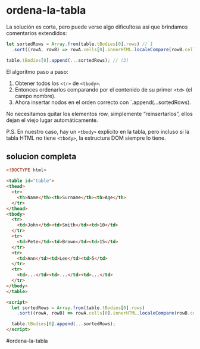 # ordena-la-tabla

La solución es corta, pero puede verse algo dificultosa así que brindamos comentarios extendidos:

````js
let sortedRows = Array.from(table.tBodies[0].rows) // 1
  .sort((rowA, rowB) => rowA.cells[0].innerHTML.localeCompare(rowB.cells[0].innerHTML));

table.tBodies[0].append(...sortedRows); // (3)
````

El algoritmo paso a paso:

1.  Obtener todos los `<tr>` de `<tbody>`.
2.  Entonces ordenarlos comparando por el contenido de su primer `<td>` (el campo nombre).
3.  Ahora insertar nodos en el orden correcto con `.append(...sortedRows).

No necesitamos quitar los elementos row, simplemente “reinsertarlos”, ellos dejan el viejo lugar automáticamente.

P.S. En nuestro caso, hay un `<tbody>` explícito en la tabla, pero incluso si la tabla HTML no tiene `<tbody>`, la estructura DOM siempre lo tiene.
  
## solucion completa
  
````html
<!DOCTYPE html>

<table id="table">
<thead>
  <tr>
    <th>Name</th><th>Surname</th><th>Age</th>
  </tr>
</thead>
<tbody>
  <tr>
    <td>John</td><td>Smith</td><td>10</td>
  </tr>
  <tr>
    <td>Pete</td><td>Brown</td><td>15</td>
  </tr>
  <tr>
    <td>Ann</td><td>Lee</td><td>5</td>
  </tr>
  <tr>
    <td>...</td><td>...</td><td>...</td>
  </tr>
</tbody>
</table>

<script>
  let sortedRows = Array.from(table.tBodies[0].rows)
    .sort((rowA, rowB) => rowA.cells[0].innerHTML.localeCompare(rowB.cells[0].innerHTML));

  table.tBodies[0].append(...sortedRows);
</script>
````

#ordena-la-tabla
